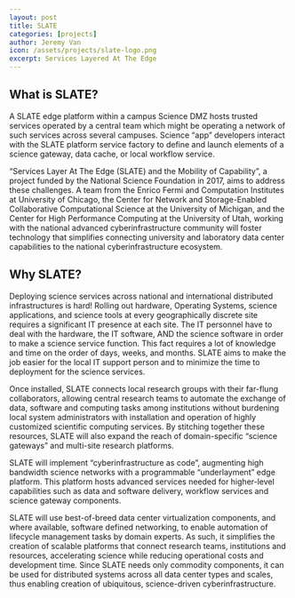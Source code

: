 ```yaml
---
layout: post
title: SLATE
categories: [projects]
author: Jeremy Van
icon: /assets/projects/slate-logo.png
excerpt: Services Layered At The Edge
---
```

## What is SLATE?

A SLATE edge platform within a campus Science DMZ hosts trusted services operated
by a central team which might be operating a network of such services across
several campuses. Science “app” developers interact with the SLATE platform
service factory to define and launch elements of a science gateway, data cache,
or local workflow service.

“Services Layer At The Edge (SLATE) and the Mobility of Capability”, a project
funded by the National Science Foundation in 2017, aims to address these challenges.
A team from the Enrico Fermi and Computation Institutes at University of Chicago,
the Center for Network and Storage-Enabled Collaborative Computational Science at
the University of Michigan, and the Center for High Performance Computing at the
University of Utah, working with the national advanced cyberinfrastructure
community will foster technology that simplifies connecting university and
laboratory data center capabilities to the national cyberinfrastructure ecosystem.

## Why SLATE?
Deploying science services across national and international distributed
infrastructures is hard! Rolling out hardware, Operating Systems, science
applications, and science tools at every geographically discrete site requires a
significant IT presence at each site. The IT personnel have to deal with the 
hardware, the IT software, AND the science software in order to make a science
service function. This fact requires a lot of knowledge and time on the order
of days, weeks, and months. SLATE aims to make the job easier for the local IT
support person and to minimize the time to deployment for the science services.


Once installed, SLATE connects local research groups with their far-flung
collaborators, allowing central research teams to automate the exchange of data,
software and computing tasks among institutions without burdening local system
administrators with installation and operation of highly customized scientific
computing services. By stitching together these resources, SLATE will also expand
the reach of domain-specific “science gateways” and multi-site research platforms.

SLATE will implement “cyberinfrastructure as code”, augmenting high bandwidth
science networks with a programmable “underlayment” edge platform. This platform
hosts advanced services needed for higher-level capabilities such as data and
software delivery, workflow services and science gateway components.

SLATE will use best-of-breed data center virtualization components, and where
available, software defined networking, to enable automation of lifecycle
management tasks by domain experts. As such, it simplifies the creation of
scalable platforms that connect research teams, institutions and resources,
accelerating science while reducing operational costs and development time.
Since SLATE needs only commodity components, it can be used for distributed
systems across all data center types and scales, thus enabling creation of
ubiquitous, science-driven cyberinfrastructure.
